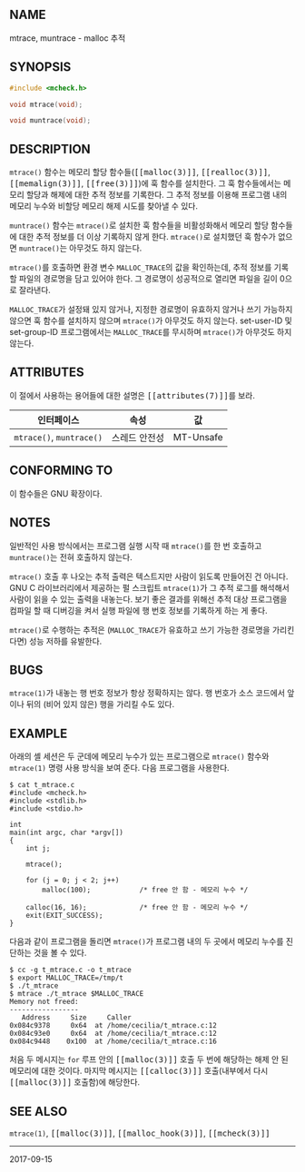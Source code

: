 ## NAME

mtrace, muntrace - malloc 추적

## SYNOPSIS

```c
#include <mcheck.h>

void mtrace(void);

void muntrace(void);
```

## DESCRIPTION

`mtrace()` 함수는 메모리 할당 함수들(<tt>[[malloc(3)]]</tt>, <tt>[[realloc(3)]]</tt>, <tt>[[memalign(3)]]</tt>, <tt>[[free(3)]]</tt>)에 훅 함수를 설치한다. 그 훅 함수들에서는 메모리 할당과 해제에 대한 추적 정보를 기록한다. 그 추적 정보를 이용해 프로그램 내의 메모리 누수와 비할당 메모리 해제 시도를 찾아낼 수 있다.

`muntrace()` 함수는 `mtrace()`로 설치한 훅 함수들을 비활성화해서 메모리 할당 함수들에 대한 추적 정보를 더 이상 기록하지 않게 한다. `mtrace()`로 설치했던 훅 함수가 없으면 `muntrace()`는 아무것도 하지 않는다.

`mtrace()`를 호출하면 환경 변수 `MALLOC_TRACE`의 값을 확인하는데, 추적 정보를 기록할 파일의 경로명을 담고 있어야 한다. 그 경로명이 성공적으로 열리면 파일을 길이 0으로 잘라낸다.

`MALLOC_TRACE`가 설정돼 있지 않거나, 지정한 경로명이 유효하지 않거나 쓰기 가능하지 않으면 훅 함수를 설치하지 않으며 `mtrace()`가 아무것도 하지 않는다. set-user-ID 및 set-group-ID 프로그램에서는 `MALLOC_TRACE`를 무시하며 `mtrace()`가 아무것도 하지 않는다.

## ATTRIBUTES

이 절에서 사용하는 용어들에 대한 설명은 <tt>[[attributes(7)]]</tt>를 보라.

| 인터페이스 | 속성 | 값 |
| --- | --- | --- |
| `mtrace()`, `muntrace()` | 스레드 안전성 | MT-Unsafe |

## CONFORMING TO

이 함수들은 GNU 확장이다.

## NOTES

일반적인 사용 방식에서는 프로그램 실행 시작 때 `mtrace()`를 한 번 호출하고 `muntrace()`는 전혀 호출하지 않는다.

`mtrace()` 호출 후 나오는 추적 출력은 텍스트지만 사람이 읽도록 만들어진 건 아니다. GNU C 라이브러리에서 제공하는 펄 스크립트 `mtrace(1)`가 그 추적 로그를 해석해서 사람이 읽을 수 있는 출력을 내놓는다. 보기 좋은 결과를 위해선 추적 대상 프로그램을 컴파일 할 때 디버깅을 켜서 실행 파일에 행 번호 정보를 기록하게 하는 게 좋다.

`mtrace()`로 수행하는 추적은 (`MALLOC_TRACE`가 유효하고 쓰기 가능한 경로명을 가리킨다면) 성능 저하를 유발한다.

## BUGS

`mtrace(1)`가 내놓는 행 번호 정보가 항상 정확하지는 않다. 행 번호가 소스 코드에서 앞이나 뒤의 (비어 있지 않은) 행을 가리킬 수도 있다.

## EXAMPLE

아래의 셸 세션은 두 군데에 메모리 누수가 있는 프로그램으로 `mtrace()` 함수와 `mtrace(1)` 명령 사용 방식을 보여 준다. 다음 프로그램을 사용한다.

```text
$ cat t_mtrace.c
#include <mcheck.h>
#include <stdlib.h>
#include <stdio.h>

int
main(int argc, char *argv[])
{
    int j;

    mtrace();

    for (j = 0; j < 2; j++)
        malloc(100);            /* free 안 함 - 메모리 누수 */

    calloc(16, 16);             /* free 안 함 - 메모리 누수 */
    exit(EXIT_SUCCESS);
}
```

다음과 같이 프로그램을 돌리면 `mtrace()`가 프로그램 내의 두 곳에서 메모리 누수를 진단하는 것을 볼 수 있다.

```text
$ cc -g t_mtrace.c -o t_mtrace
$ export MALLOC_TRACE=/tmp/t
$ ./t_mtrace
$ mtrace ./t_mtrace $MALLOC_TRACE
Memory not freed:
-----------------
   Address     Size     Caller
0x084c9378     0x64  at /home/cecilia/t_mtrace.c:12
0x084c93e0     0x64  at /home/cecilia/t_mtrace.c:12
0x084c9448    0x100  at /home/cecilia/t_mtrace.c:16
```

처음 두 메시지는 `for` 루프 안의 <tt>[[malloc(3)]]</tt> 호출 두 번에 해당하는 해제 안 된 메모리에 대한 것이다. 마지막 메시지는 <tt>[[calloc(3)]]</tt> 호출(내부에서 다시 <tt>[[malloc(3)]]</tt> 호출함)에 해당한다.

## SEE ALSO

`mtrace(1)`, <tt>[[malloc(3)]]</tt>, <tt>[[malloc_hook(3)]]</tt>, <tt>[[mcheck(3)]]</tt>

----

2017-09-15
